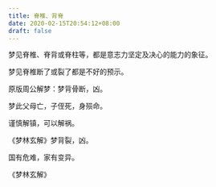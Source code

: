 ```yaml
---
title: 脊椎、背脊
date: 2020-02-15T20:54:12+08:00
draft: false
---
```


梦见脊椎、脊背或脊柱等，都是意志力坚定及决心的能力的象征。

梦见脊椎断了或裂了都是不好的预示。

原版周公解梦：梦背骨断，凶。

梦此父母亡，子侄死，身殒命。

谨慎解镇，可以解祸。

《梦林玄解》梦背裂，凶。

国有危难，家有变异。

《梦林玄解》